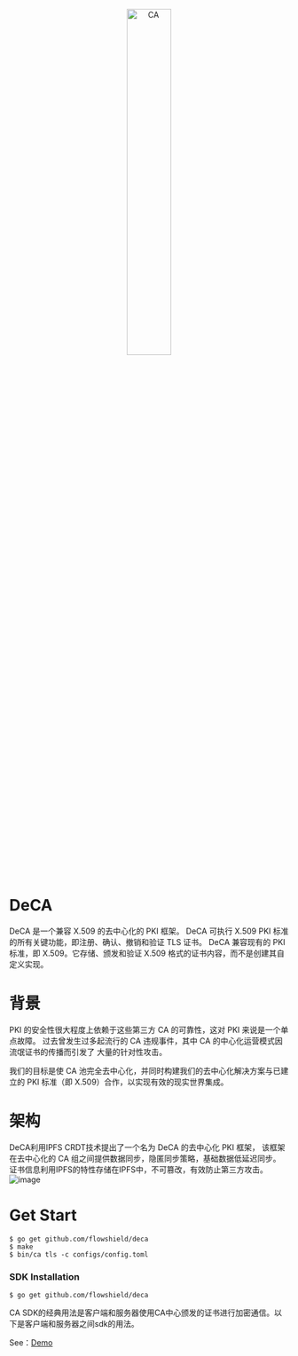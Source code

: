 <p align="center">
<img src="https://user-images.githubusercontent.com/52234994/165200623-c60e956b-5805-4088-bf58-f97ebd8ae8b4.png" 
    width="40%" border="0" alt="CA">
</p>

# DeCA
DeCA 是一个兼容 X.509 的去中心化的 PKI 框架。
DeCA 可执行 X.509 PKI 标准的所有关键功能，即注册、确认、撤销和验证 TLS 证书。
DeCA 兼容现有的 PKI 标准，即 X.509。它存储、颁发和验证 X.509 格式的证书内容，而不是创建其自定义实现。

# 背景
PKI 的安全性很大程度上依赖于这些第三方 CA 的可靠性，这对 PKI 来说是一个单点故障。
过去曾发生过多起流行的 CA 违规事件，其中 CA 的中心化运营模式因流氓证书的传播而引发了
大量的针对性攻击。

我们的目标是使 CA 池完全去中心化，并同时构建我们的去中心化解决方案与已建立的 
PKI 标准（即 X.509）合作，以实现有效的现实世界集成。

# 架构
DeCA利用IPFS CRDT技术提出了一个名为 DeCA 的去中心化 PKI 框架，
该框架在去中心化的 CA 组之间提供数据同步，隐匿同步策略，基础数据低延迟同步。
证书信息利用IPFS的特性存储在IPFS中，不可篡改，有效防止第三方攻击。
![image](https://user-images.githubusercontent.com/52234994/192089294-d5891f90-16ac-497d-9efe-a09eb38b0ced.png)

# Get Start
```
$ go get github.com/flowshield/deca
$ make
$ bin/ca tls -c configs/config.toml
```

### SDK Installation
```
$ go get github.com/flowshield/deca
```

CA SDK的经典用法是客户端和服务器使用CA中心颁发的证书进行加密通信。以下是客户端和服务器之间sdk的用法。

See：[Demo](https://github.com/FlowShield/casdk/tree/main/examples)


